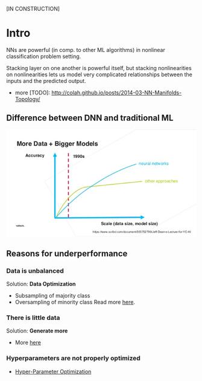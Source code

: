 [IN CONSTRUCTION]
# Intro
NNs are powerful (in comp. to other ML algorithms) in nonlinear classification problem setting.

Stacking layer on one another is powerful itself, but stacking nonlinearities on nonlinearities lets us model very complicated relationships between the inputs and the predicted output.

* more [TODO]: http://colah.github.io/posts/2014-03-NN-Manifolds-Topology/

## Difference between DNN and traditional ML

![data-tradeoff-curve](./DNN-ML-tradeoff-curve.png)

## Reasons for underperformance
### Data is unbalanced
Solution: **Data Optimization**
- Subsampling of majority class
- Oversampling of minority class
Read more [here](http://amsantac.co/blog/en/2016/09/20/balanced-image-classification-r.html).

### There is little data
Solution: **Generate more**
- More [here](https://medium.com/nanonets/how-to-use-deep-learning-when-you-have-limited-data-part-2-data-augmentation-c26971dc8ced)

### Hyperparameters are not properly optimized
- [Hyper-Parameter Optimization](./Hyperparameters.md)